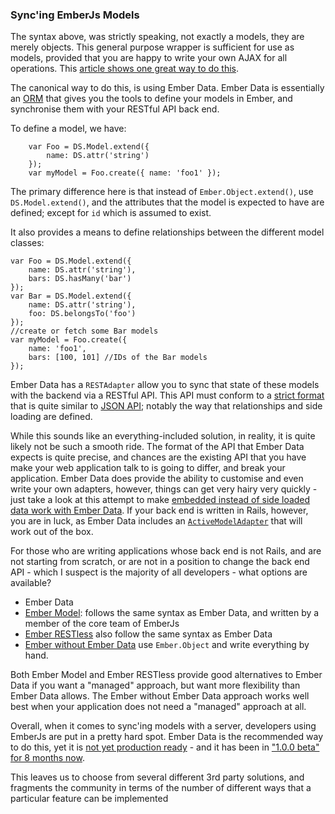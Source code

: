 ### Sync'ing EmberJs Models

The syntax above, was strictly speaking, not exactly a models,
they are merely objects.
This general purpose wrapper is sufficient for use as models,
provided that you are happy to write your own AJAX for all operations.
This [article shows one great way to do this](http://eviltrout.com/2013/03/23/ember-without-data.html).

The canonical way to do this, is using Ember Data.
Ember Data is essentially an [ORM](https://en.wikipedia.org/wiki/Object-relational_mapping)
that gives you the tools to define your models in Ember,
and synchronise them with your RESTful API back end.

To define a model, we have:

        var Foo = DS.Model.extend({
            name: DS.attr('string')
        });
        var myModel = Foo.create({ name: 'foo1' });

The primary difference here is that instead of `Ember.Object.extend()`,
use `DS.Model.extend()`,
and the attributes that the model is expected to have are defined;
except for `id` which is assumed to exist.

It also provides a means to define relationships between the different model classes:

    var Foo = DS.Model.extend({
        name: DS.attr('string'),
        bars: DS.hasMany('bar')
    });
    var Bar = DS.Model.extend({
        name: DS.attr('string'),
        foo: DS.belongsTo('foo')
    });
    //create or fetch some Bar models
    var myModel = Foo.create({
        name: 'foo1',
        bars: [100, 101] //IDs of the Bar models
    });

Ember Data has a `RESTAdapter` allow you to sync that state
of these models with the backend via a RESTful API.
This API must conform to a [strict format](http://emberjs.com/guides/models/the-rest-adapter/)
that is quite similar to [JSON API](http://jsonapi.org/format/);
notably the way that relationships and side loading are defined.

While this sounds like an everything-included solution,
in reality, it is quite likely not be such a smooth ride.
The format of the API that Ember Data expects is quite precise,
and chances are the existing API that you have make your web application talk to
is going to differ, and break your application.
Ember Data does provide the ability to customise and even write your own
adapters, however, things can get very hairy very quickly -
just take a look at this attempt to make
[embedded instead of side loaded data work with Ember Data](http://mozmonkey.com/2013/12/loading-json-with-embedded-records-into-ember-data-1-0-0-beta/).
If your back end is written in Rails, however, you are in luck,
as Ember Data includes an [`ActiveModelAdapter`](http://emberjs.com/api/data/classes/DS.ActiveModelAdapter.html)
that will work out of the box.

For those who are writing applications whose back end is not Rails,
and are not starting from scratch,
or are not in a position to change the back end API -
which I suspect is the majority of all developers -
what options are available?

- <strikethrough>Ember Data</strikethrough>
- [Ember Model](https://github.com/ebryn/ember-model):
  follows the same syntax as Ember Data, and written by a member of the core team of EmberJs
- [Ember RESTless](https://github.com/endlessinc/ember-restless)
  also follow the same syntax as Ember Data
- [Ember without Ember Data](http://eviltrout.com/2013/03/23/ember-without-data.html)
  use `Ember.Object` and write everything by hand.

Both Ember Model and Ember RESTless provide good alternatives to Ember Data
if you want a "managed" approach, but want more flexibility than Ember Data allows.
The Ember without Ember Data approach works well best when your application
does not need a "managed" approach at all.

Overall, when it comes to sync'ing models with a server,
developers using EmberJs are put in a pretty hard spot.
Ember Data is the recommended way to do this,
yet it is [not yet production ready](http://emberjs.com/blog/2014/03/18/the-road-to-ember-data-1-0.html) -
and it has been in ["1.0.0 beta" for 8 months now](https://github.com/emberjs/data/releases/tag/v1.0.0-beta).

This leaves us to choose from several different 3rd party solutions,
and fragments the community in terms of the number of different ways that
a particular feature can be implemented
